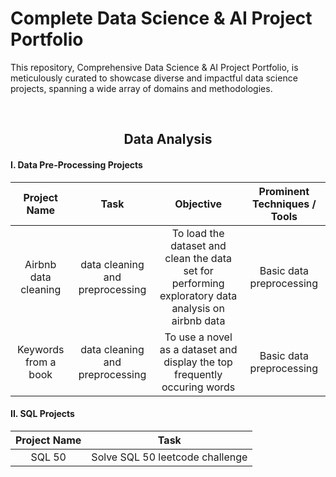 # **Complete Data Science & AI Project Portfolio**
This repository, Comprehensive Data Science & AI Project Portfolio, is meticulously curated to showcase diverse and impactful data science projects, spanning a wide array of domains and methodologies. 

<br>
<div align="center">
 <h2><strong>Data Analysis</strong></h2>
</div>

#### **I. Data Pre-Processing Projects**
|     Project Name      |               Task                |                                                                                                                                             Objective                                                                                                                                              |          Prominent Techniques / Tools          |
|:---------------------:|:---------------------------------:|:--------------------------------------------------------------------------------------------------------------------------------------------------------------------------------------------------------------------------------------------------------------------------------------------------:|:----------------------------------------------:|
|   Airbnb data cleaning    |    data cleaning and preprocessing     |                                                        To load the dataset and clean the data set for performing exploratory data analysis on airbnb data                                                        |                   Basic data preprocessing                   |
|   Keywords from a book    |    data cleaning and preprocessing     |                                                        To use a novel as a dataset and display the top frequently occuring words                                                       |                   Basic data preprocessing                   |


#### **II. SQL Projects**
|         Project Name         |                  Task                   |
|:----------------------------:|:---------------------------------------:|
|      SQL 50      |      Solve SQL 50 leetcode challenge      |
